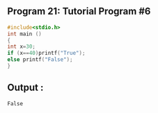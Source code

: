 ## Program 21: Tutorial Program #6
```c
#include<stdio.h>
int main ()
{
int x=30;
if (x==40)printf("True");
else printf("False");
}
```
## Output :
```
False
